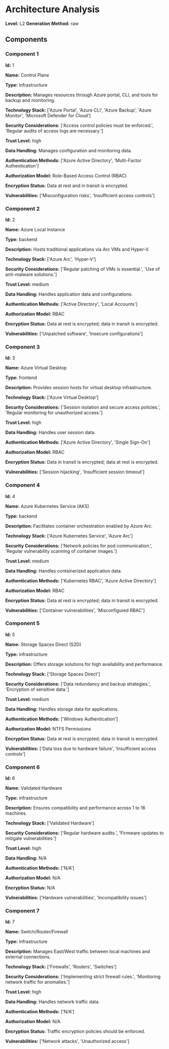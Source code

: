 # Architecture Analysis

**Level:** L2
**Generation Method:** raw

## Components

### Component 1

**Id:** 1

**Name:** Control Plane

**Type:** infrastructure

**Description:** Manages resources through Azure portal, CLI, and tools for backup and monitoring.

**Technology Stack:** ['Azure Portal', 'Azure CLI', 'Azure Backup', 'Azure Monitor', 'Microsoft Defender for Cloud']

**Security Considerations:** ['Access control policies must be enforced.', 'Regular audits of access logs are necessary.']

**Trust Level:** high

**Data Handling:** Manages configuration and monitoring data.

**Authentication Methods:** ['Azure Active Directory', 'Multi-Factor Authentication']

**Authorization Model:** Role-Based Access Control (RBAC)

**Encryption Status:** Data at rest and in transit is encrypted.

**Vulnerabilities:** ['Misconfiguration risks', 'Insufficient access controls']

### Component 2

**Id:** 2

**Name:** Azure Local Instance

**Type:** backend

**Description:** Hosts traditional applications via Arc VMs and Hyper-V.

**Technology Stack:** ['Azure Arc', 'Hyper-V']

**Security Considerations:** ['Regular patching of VMs is essential.', 'Use of anti-malware solutions.']

**Trust Level:** medium

**Data Handling:** Handles application data and configurations.

**Authentication Methods:** ['Active Directory', 'Local Accounts']

**Authorization Model:** RBAC

**Encryption Status:** Data at rest is encrypted; data in transit is encrypted.

**Vulnerabilities:** ['Unpatched software', 'Insecure configurations']

### Component 3

**Id:** 3

**Name:** Azure Virtual Desktop

**Type:** frontend

**Description:** Provides session hosts for virtual desktop infrastructure.

**Technology Stack:** ['Azure Virtual Desktop']

**Security Considerations:** ['Session isolation and secure access policies.', 'Regular monitoring for unauthorized access.']

**Trust Level:** high

**Data Handling:** Handles user session data.

**Authentication Methods:** ['Azure Active Directory', 'Single Sign-On']

**Authorization Model:** RBAC

**Encryption Status:** Data in transit is encrypted; data at rest is encrypted.

**Vulnerabilities:** ['Session hijacking', 'Insufficient session timeout']

### Component 4

**Id:** 4

**Name:** Azure Kubernetes Service (AKS)

**Type:** backend

**Description:** Facilitates container orchestration enabled by Azure Arc.

**Technology Stack:** ['Azure Kubernetes Service', 'Azure Arc']

**Security Considerations:** ['Network policies for pod communication.', 'Regular vulnerability scanning of container images.']

**Trust Level:** medium

**Data Handling:** Handles containerized application data.

**Authentication Methods:** ['Kubernetes RBAC', 'Azure Active Directory']

**Authorization Model:** RBAC

**Encryption Status:** Data at rest is encrypted; data in transit is encrypted.

**Vulnerabilities:** ['Container vulnerabilities', 'Misconfigured RBAC']

### Component 5

**Id:** 5

**Name:** Storage Spaces Direct (S2D)

**Type:** infrastructure

**Description:** Offers storage solutions for high availability and performance.

**Technology Stack:** ['Storage Spaces Direct']

**Security Considerations:** ['Data redundancy and backup strategies.', 'Encryption of sensitive data.']

**Trust Level:** medium

**Data Handling:** Handles storage data for applications.

**Authentication Methods:** ['Windows Authentication']

**Authorization Model:** NTFS Permissions

**Encryption Status:** Data at rest is encrypted; data in transit is encrypted.

**Vulnerabilities:** ['Data loss due to hardware failure', 'Insufficient access controls']

### Component 6

**Id:** 6

**Name:** Validated Hardware

**Type:** infrastructure

**Description:** Ensures compatibility and performance across 1 to 16 machines.

**Technology Stack:** ['Validated Hardware']

**Security Considerations:** ['Regular hardware audits.', 'Firmware updates to mitigate vulnerabilities.']

**Trust Level:** high

**Data Handling:** N/A

**Authentication Methods:** ['N/A']

**Authorization Model:** N/A

**Encryption Status:** N/A

**Vulnerabilities:** ['Hardware vulnerabilities', 'Incompatibility issues']

### Component 7

**Id:** 7

**Name:** Switch/Router/Firewall

**Type:** infrastructure

**Description:** Manages East/West traffic between local machines and external connections.

**Technology Stack:** ['Firewalls', 'Routers', 'Switches']

**Security Considerations:** ['Implementing strict firewall rules.', 'Monitoring network traffic for anomalies.']

**Trust Level:** high

**Data Handling:** Handles network traffic data.

**Authentication Methods:** ['N/A']

**Authorization Model:** N/A

**Encryption Status:** Traffic encryption policies should be enforced.

**Vulnerabilities:** ['Network attacks', 'Unauthorized access']


